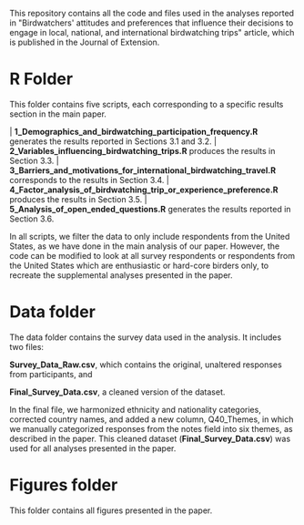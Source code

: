 This repository contains all the code and files used in the analyses reported in "Birdwatchers' attitudes and preferences that influence their decisions to engage in local, national, and international birdwatching trips" article, which is published in the Journal of Extension.

# R Folder

This folder contains five scripts, each corresponding to a specific results section in the main paper.

| **1_Demographics_and_birdwatching_participation_frequency.R** generates the results reported in Sections 3.1 and 3.2.
| **2_Variables_influencing_birdwatching_trips.R** produces the results in Section 3.3.
| **3_Barriers_and_motivations_for_international_birdwatching_travel.R** corresponds to the results in Section 3.4.
| **4_Factor_analysis_of_birdwatching_trip_or_experience_preference.R** produces the results in Section 3.5.
| **5_Analysis_of_open_ended_questions.R** generates the results reported in Section 3.6.

In all scripts, we filter the data to only include respondents from the United States, as we have done in the main analysis of our paper. However, the code can be modified to look at all survey respondents or respondents from the United States which are enthusiastic or hard-core birders only, to recreate the supplemental analyses presented in the paper.

# Data folder

The data folder contains the survey data used in the analysis. It includes two files:

**Survey_Data_Raw.csv**, which contains the original, unaltered responses from participants, and

**Final_Survey_Data.csv**, a cleaned version of the dataset.

In the final file, we harmonized ethnicity and nationality categories, corrected country names, and added a new column, Q40_Themes, in which we manually categorized responses from the notes field into six themes, as described in the paper. This cleaned dataset (**Final_Survey_Data.csv**) was used for all analyses presented in the paper.

# Figures folder

This folder contains all figures presented in the paper.
